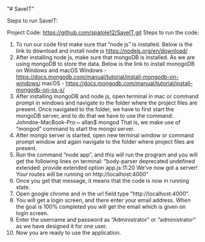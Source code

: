 "# SaveIT" 

Steps to run SaveIT:

Project Code:  https://github.com/spatole12/SaveIT.git
Steps to run the code:
1.	To run our code first make sure that “node js” is installed. Below is the link to download and install node js
 	https://nodejs.org/en/download/
2.	After installing node js, make sure that mongoDB is installed. As we are using mongoDB to store the data. Below is the link to install monogoDB on Windows and macOS
Windows - https://docs.mongodb.com/manual/tutorial/install-mongodb-on-windows/
macOS - https://docs.mongodb.com/manual/tutorial/install-mongodb-on-os-x/
3.	After installing mongoDB and node js, open terminal in mac or command prompt in windows and navigate to the folder where the project files are present. Once navigated to the folder, we have to first start the mongoDB server, and to do that we have to use the command:
Johndoe-MacBook-Pro:~ allan$ mongod
That is, we make use of “mongod” command to start the mongo server.
4.	After mongo server is started, open new terminal window or command prompt window and again navigate to the folder where project files are present.
5.	Run the command “node app”, and this will run the program and you will get the following lines on terminal:
“body-parser deprecated undefined extended: provide extended option app.js:11:20
We've now got a server!
Your routes will be running on http://localhost:4000”
6.	Once you get that message, it means that the code is now in running state.
7.	Open google chrome and in the url field type “http://localhost:4000”.
8.	You will get a login screen, and there enter your email address. When the goal is 100% completed you will get the email which is given on login screen.
9.	Enter the username and password as “Administrator” or “administrator” as we have designed it for one user.
10.	Now you are ready to use the application.
